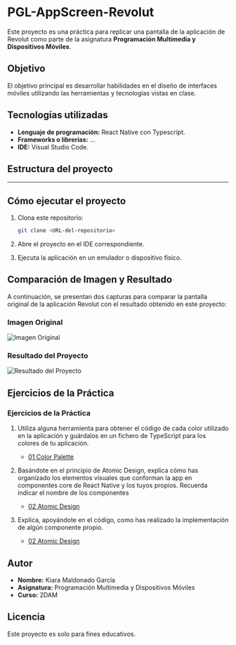 # PGL-AppScreen-Revolut

Este proyecto es una práctica para replicar una pantalla de la aplicación de Revolut como parte de la asignatura **Programación Multimedia y Dispositivos Móviles**.

## Objetivo

El objetivo principal es desarrollar habilidades en el diseño de interfaces móviles utilizando las herramientas y tecnologías vistas en clase.

## Tecnologías utilizadas

- **Lenguaje de programación:** React Native con Typescript.
- **Frameworks o librerías:** ...
- **IDE:** Visual Studio Code.

## Estructura del proyecto

---

## Cómo ejecutar el proyecto

1. Clona este repositorio:
   ```bash
   git clone <URL-del-repositorio>
   ```
2. Abre el proyecto en el IDE correspondiente.

3. Ejecuta la aplicación en un emulador o dispositivo físico.

## Comparación de Imagen y Resultado

A continuación, se presentan dos capturas para comparar la pantalla original de la aplicación Revolut con el resultado obtenido en este proyecto:

### Imagen Original

![Imagen Original](/docs/images/original-revolut.jpg)

### Resultado del Proyecto

![Resultado del Proyecto](...)

## Ejercicios de la Práctica

### Ejercicios de la Práctica

1. Utiliza alguna herramienta para obtener el código de cada color utilizado en la aplicación y guárdalos en un fichero de TypeScript para los colores de tu aplicación.

   - [01 Color Palette](./docs/01-color-palette.md)

2. Basándote en el principio de Atomic Design, explica cómo has organizado los elementos visuales que conforman la app en componentes core de React Native y los tuyos propios. Recuerda indicar el nombre de los componentes

   - [02 Atomic Design](./docs/02-atomic-design.md)

3. Explica, apoyándote en el código, como has realizado la implementación de algún componente propio.

   - [02 Atomic Design](./docs/03-component-implementation.md)

## Autor

- **Nombre:** Kiara Maldonado García
- **Asignatura:** Programación Multimedia y Dispositivos Móviles
- **Curso:** 2DAM

## Licencia

Este proyecto es solo para fines educativos.

